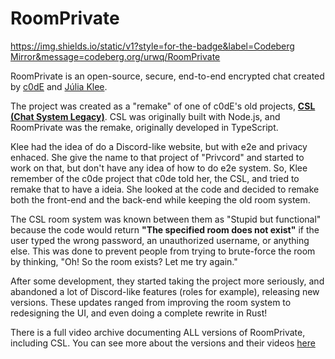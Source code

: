 # RoomPrivate

[https://img.shields.io/static/v1?style=for-the-badge&label=Codeberg Mirror&message=codeberg.org/urwq/RoomPrivate](https://codeberg.org/urwq/RoomPrivate/)

RoomPrivate is an open-source, secure, end-to-end encrypted chat created by [c0dE](https://c0de.wtf) and [Júlia Klee](https://juliaklee.wtf/).

The project was created as a "remake" of one of c0dE's old projects, **[CSL (Chat System Legacy)](https://github.com/C0dezin/chatsystemlegacy)**. CSL was originally built with Node.js, and RoomPrivate was the remake, originally developed in TypeScript.

Klee had the idea of do a Discord-like website, but with e2e and privacy enhaced. She give the name to that project of "Privcord" and started to work on that, but don't have any idea of how to do e2e system. So, Klee remember of the c0de project that c0de told her, the CSL, and tried to remake that to have a ideia. She looked at the code and decided to remake both the front-end and the back-end while keeping the old room system.

The CSL room system was known between them as "Stupid but functional" because the code would return **"The specified room does not exist"** if the user typed the wrong password, an unauthorized username, or anything else. This was done to prevent people from trying to brute-force the room by thinking, "Oh! So the room exists? Let me try again."

After some development, they started taking the project more seriously, and abandoned a lot of Discord-like features (roles for example), releasing new versions. These updates ranged from improving the room system to redesigning the UI, and even doing a complete rewrite in Rust!

There is a full video archive documenting ALL versions of RoomPrivate, including CSL. You can see more about the versions and their videos [here](https://github.com/roomprivate/room/blob/main/docs/versions.md)
